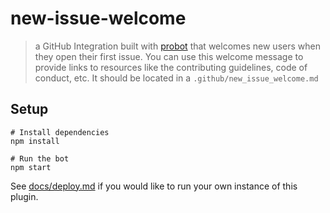 # new-issue-welcome

> a GitHub Integration built with [probot](https://github.com/probot/probot) that welcomes new users when they open their first issue. You can use this welcome message to provide links to resources like the contributing guidelines, code of conduct, etc. It should be located in a `.github/new_issue_welcome.md`

## Setup

```
# Install dependencies
npm install

# Run the bot
npm start
```

See [docs/deploy.md](docs/deploy.md) if you would like to run your own instance of this plugin.
